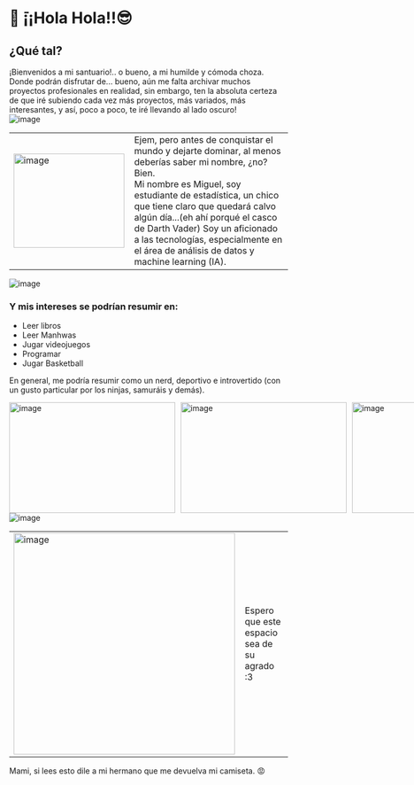 # 🥸 ̄¡¡Hola Hola!!😎
## ¿Qué tal? <br>

¡Bienvenidos a mi santuario!.. o bueno, a mi humilde y cómoda choza. Donde podrán disfrutar de... bueno, aún me falta archivar muchos proyectos profesionales en realidad, sin embargo, ten la absoluta certeza de que iré subiendo cada vez más proyectos, más variados, más interesantes, y así, poco a poco, te iré llevando al lado oscuro! <br>
![image](https://github.com/user-attachments/assets/270cb393-8c6a-4868-a8df-3447116a0525)


<table style="border: none;">
  <tr style="border: none;">
    <td style="border: none; padding-right: 10px;">
      <img src="https://github.com/user-attachments/assets/889fad8d-362f-4a79-925d-409da55b426a" alt="image" width="200" height="170">
    </td>
    <td style="border: none;">
      Ejem, pero antes de conquistar el mundo y dejarte dominar, al menos deberías saber mi nombre, ¿no? Bien. <br> 
      Mi nombre es Miguel, soy estudiante de estadística, un chico que tiene claro que quedará calvo algún día...(eh ahí porqué el casco de Darth Vader)
      Soy un aficionado a las tecnologías, especialmente en el área de análisis de datos y machine learning (IA). <br>
    </td>
  </tr>
</table>
 <img src="https://github.com/user-attachments/assets/57fa6782-8257-4894-a159-07c6d5540683" alt='image'>

### Y mis intereses se podrían resumir en:
<ul>
  <li>Leer libros</li>
  <li>Leer Manhwas</li>
  <li>Jugar videojuegos</li>
  <li>Programar</li>
  <li>Jugar Basketball</li>
</ul>

En general, me podría resumir como un nerd, deportivo e introvertido (con un gusto particular por los ninjas, samuráis y demás). <br>

<div style="display: flex; justify-content: space-between; align-items: center;">
  <img src="https://github.com/user-attachments/assets/422f2381-197a-4ae2-a521-333fd00bb1a4" alt="image" width="300" height="200" style="margin-right: 10px;">
  <img src="https://github.com/user-attachments/assets/0f497d48-8d63-4053-ba8f-21cf63c75b8f" alt="image" width="300" height="200" style="margin-right: 10px;">
  <img src="https://github.com/user-attachments/assets/ac2e45f9-5ca7-41ba-b361-074366d788c8" alt="image" width="200" height="200">
</div>
 <img src="https://github.com/user-attachments/assets/57fa6782-8257-4894-a159-07c6d5540683" alt='image'>

<table style="border: none;">
  <tr style="border: none;">
    <td style="border: none; padding-right: 10px;">
      <img src="https://github.com/user-attachments/assets/1e9d5d92-44eb-44c9-abe6-1968cf255815" alt="image" width="400" height="400">
    </td>
    <td style="border: none;">
      Espero que este espacio sea de su agrado :3 <br>
    </td>
  </tr>
</table>
Mami, si lees esto dile a mi hermano que me devuelva mi camiseta. 😡
